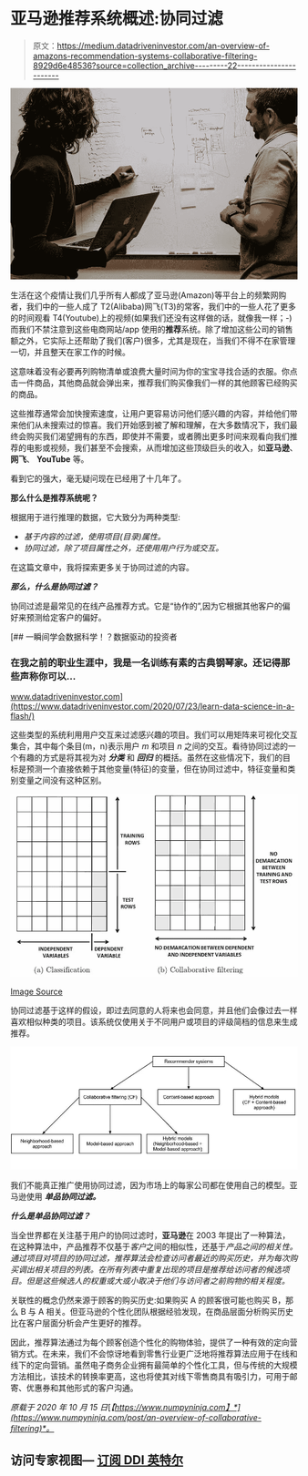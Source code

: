 # 亚马逊推荐系统概述:协同过滤

> 原文：<https://medium.datadriveninvestor.com/an-overview-of-amazons-recommendation-systems-collaborative-filtering-8929d6e48536?source=collection_archive---------22----------------------->

![](img/c4cb22985ad5f138959d99501ec94c7f.png)

生活在这个疫情让我们几乎所有人都成了亚马逊(Amazon)等平台上的频繁网购者，我们中的一些人成了 T2(Alibaba)网飞(T3)的常客，我们中的一些人花了更多的时间观看 T4(Youtube)上的视频(如果我们还没有这样做的话，就像我一样；-)而我们不禁注意到这些电商网站/app 使用的**推荐**系统。除了增加这些公司的销售额之外，它实际上还帮助了我们(客户)很多，尤其是现在，当我们不得不在家管理一切，并且整天在家工作的时候。

这意味着没有必要再列购物清单或浪费大量时间为你的宝宝寻找合适的衣服。你点击一件商品，其他商品就会弹出来，推荐我们购买像我们一样的其他顾客已经购买的商品。

这些推荐通常会加快搜索速度，让用户更容易访问他们感兴趣的内容，并给他们带来他们从未搜索过的惊喜。我们开始感到被了解和理解，在大多数情况下，我们最终会购买我们渴望拥有的东西，即使并不需要，或者腾出更多时间来观看向我们推荐的电影或视频，我们甚至不会搜索，从而增加这些顶级巨头的收入，如**亚马逊**、**网飞**、 **YouTube** 等。

看到它的强大，毫无疑问现在已经用了十几年了。

**那么什么是推荐系统呢？**

根据用于进行推理的数据，它大致分为两种类型:

*   *基于内容的过滤，使用项目(目录)属性。*
*   *协同过滤，除了项目属性之外，还使用用户行为或交互。*

在这篇文章中，我将探索更多关于协同过滤的内容。

***那么，什么是协同过滤？***

协同过滤是最常见的在线产品推荐方式。它是“协作的”,因为它根据其他客户的偏好来预测给定客户的偏好。

[](https://www.datadriveninvestor.com/2020/07/23/learn-data-science-in-a-flash/) [## 一瞬间学会数据科学！？数据驱动的投资者

### 在我之前的职业生涯中，我是一名训练有素的古典钢琴家。还记得那些声称你可以…

www.datadriveninvestor.com](https://www.datadriveninvestor.com/2020/07/23/learn-data-science-in-a-flash/) 

这些类型的系统利用用户交互来过滤感兴趣的项目。我们可以用矩阵来可视化交互集合，其中每个条目(m，n)表示用户 *m* 和项目 *n* 之间的交互。看待协同过滤的一个有趣的方式是将其视为对 ***分类*** 和 ***回归*** 的概括。虽然在这些情况下，我们的目标是预测一个直接依赖于其他变量(特征)的变量，但在协同过滤中，特征变量和类别变量之间没有这种区别。

![](img/3a91ddd8521b03835fcbcc4db1dc5bf2.png)

[Image Source](https://link.springer.com/book/10.1007%2F978-3-319-29659-3)

协同过滤基于这样的假设，即过去同意的人将来也会同意，并且他们会像过去一样喜欢相似种类的项目。该系统仅使用关于不同用户或项目的评级简档的信息来生成推荐。

![](img/4064ee1792deff4879702ed9ac9fd6f4.png)

我们不能真正推广使用协同过滤，因为市场上的每家公司都在使用自己的模型。亚马逊使用 ***单品协同过滤。***

***什么是单品协同过滤？***

当全世界都在关注基于用户的协同过滤时，**亚马逊**在 2003 年提出了一种算法，在这种算法中，产品推荐不仅基于*客户*之间的相似性，还基于*产品之间的相关性。通过项目对项目的协同过滤，推荐算法会检查访问者最近的购买历史，并为每次购买调出相关项目的列表。在所有列表中重复出现的项目是推荐给访问者的候选项目。但是这些候选人的权重或大或小取决于他们与访问者之前购物的相关程度。*

关联性的概念仍然来源于顾客的购买历史:如果购买 A 的顾客很可能也购买 B，那么 B 与 A 相关。但亚马逊的个性化团队根据经验发现，在商品层面分析购买历史比在客户层面分析会产生更好的推荐。

因此，推荐算法通过为每个顾客创造个性化的购物体验，提供了一种有效的定向营销方式。在未来，我们不会惊讶地看到零售行业更广泛地将推荐算法应用于在线和线下的定向营销。虽然电子商务企业拥有最简单的个性化工具，但与传统的大规模方法相比，该技术的转换率更高，这也将使其对线下零售商具有吸引力，可用于邮寄、优惠券和其他形式的客户沟通。

*原载于 2020 年 10 月 15 日*[*【https://www.numpyninja.com】*](https://www.numpyninja.com/post/an-overview-of-collaborative-filtering)*。*

## 访问专家视图— [订阅 DDI 英特尔](https://datadriveninvestor.com/ddi-intel)
